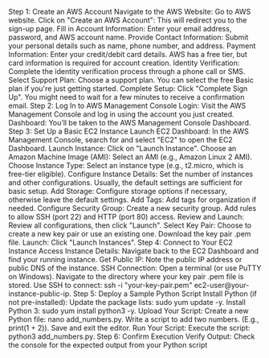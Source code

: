 Step 1: Create an AWS Account
Navigate to the AWS Website: Go to AWS website.
Click on "Create an AWS Account": This will redirect you to the sign-up page.
Fill in Account Information: Enter your email address, password, and AWS account name.
Provide Contact Information: Submit your personal details such as name, phone number, and address.
Payment Information: Enter your credit/debit card details. AWS has a free tier, but card information is required for account creation.
Identity Verification: Complete the identity verification process through a phone call or SMS.
Select Support Plan: Choose a support plan. You can select the free Basic plan if you're just getting started.
Complete Setup: Click "Complete Sign Up". You might need to wait for a few minutes to receive a confirmation email.
Step 2: Log In to AWS Management Console
Login: Visit the AWS Management Console and log in using the account you just created.
Dashboard: You’ll be taken to the AWS Management Console Dashboard.
Step 3: Set Up a Basic EC2 Instance
Launch EC2 Dashboard: In the AWS Management Console, search for and select "EC2" to open the EC2 Dashboard.
Launch Instance: Click on "Launch Instance".
Choose an Amazon Machine Image (AMI): Select an AMI (e.g., Amazon Linux 2 AMI).
Choose Instance Type: Select an instance type (e.g., t2.micro, which is free-tier eligible).
Configure Instance Details: Set the number of instances and other configurations. Usually, the default settings are sufficient for basic setup.
Add Storage: Configure storage options if necessary, otherwise leave the default settings.
Add Tags: Add tags for organization if needed.
Configure Security Group:
Create a new security group.
Add rules to allow SSH (port 22) and HTTP (port 80) access.
Review and Launch: Review all configurations, then click "Launch".
Select Key Pair: Choose to create a new key pair or use an existing one. Download the key pair .pem file.
Launch: Click "Launch Instances".
Step 4: Connect to Your EC2 Instance
Access Instance Details: Navigate back to the EC2 Dashboard and find your running instance.
Get Public IP: Note the public IP address or public DNS of the instance.
SSH Connection:
Open a terminal (or use PuTTY on Windows).
Navigate to the directory where your key pair .pem file is stored.
Use SSH to connect: ssh -i "your-key-pair.pem" ec2-user@your-instance-public-ip.
Step 5: Deploy a Sample Python Script
Install Python (if not pre-installed):
Update the package lists: sudo yum update -y.
Install Python 3: sudo yum install python3 -y.
Upload Your Script:
Create a new Python file: nano add_numbers.py.
Write a script to add two numbers. (E.g., print(1 + 2)).
Save and exit the editor.
Run Your Script:
Execute the script: python3 add_numbers.py.
Step 6: Confirm Execution
Verify Output: Check the console for the expected output from your Python script 